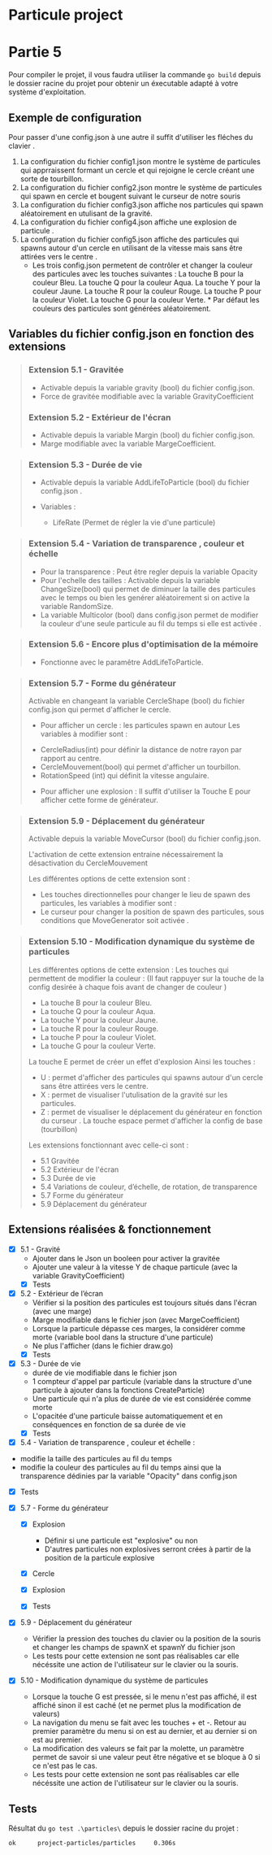 # Particule project

# Partie 5

Pour compiler le projet, il vous faudra utiliser la commande `go build` depuis le dossier racine du projet pour obtenir un éxecutable adapté à votre système d'exploitation.

## Exemple de configuration

Pour passer d'une config.json à une autre il suffit d'utiliser les fléches du clavier .

1. La configuration du fichier config1.json montre le système de particules qui apprraissent formant un cercle et qui rejoigne le cercle créant une sorte de tourbillon.
2. La configuration du fichier config2.json montre le système de particules qui spawn en cercle et bougent suivant le curseur de notre souris
3. La configuration du fichier config3.json affiche nos particules qui spawn aléatoirement en utulisant de la gravité.
4.  La configuration du fichier config4.json affiche une explosion de particule .
5.  La configuration du fichier config5.json affiche des particules qui spawns autour d'un cercle en utilisant de la vitesse mais sans être attirées vers le centre .
    - Les trois config.json permetent de contrôler et changer la couleur des particules avec les touches suivantes :
            La touche B pour la couleur Bleu.
            La touche Q pour la couleur Aqua.
            La touche Y pour la couleur Jaune. 
            La touche R pour la couleur Rouge.
            La touche P pour la couleur Violet.
            La touche G pour la couleur Verte.
            * Par défaut les couleurs des particules sont générées aléatoirement.


## Variables du fichier config.json en fonction des extensions

> ### Extension 5.1 - Gravitée
> - Activable depuis la variable gravity (bool) du fichier config.json.
> - Force de gravitée modifiable avec la variable GravityCoefficient
>
> ### Extension 5.2 - Extérieur de l'écran
> - Activable depuis la variable Margin (bool) du fichier config.json.
> - Marge modifiable avec la variable MargeCoefficient.
>

> ### Extension 5.3 - Durée de vie
> - Activable depuis la variable AddLifeToParticle (bool) du fichier config.json .
>  
> - Variables :
>   - LifeRate  (Permet de régler la  vie d'une particule)
>

> ### Extension 5.4 - Variation de transparence , couleur et échelle 
> - Pour la transparence : Peut être regler depuis la variable Opacity
> - Pour l'echelle des tailles : Activable depuis la variable ChangeSize(bool) qui permet de diminuer la taille des particules avec le temps ou bien les genérer aléatoirement si on active la variable RandomSize.
> -  La variable Multicolor (bool) dans config.json permet de modifier la couleur d'une seule particule au fil du temps si elle est activée .
>

> ### Extension 5.6 - Encore plus d'optimisation de la mémoire
> - Fonctionne avec le paramêtre AddLifeToParticle.

> ### Extension 5.7 - Forme du générateur
> Activable en changeant la variable CercleShape (bool) du fichier config.json qui permet d'afficher le cercle.
>
> - Pour afficher un cercle : les particules spawn en autour 
>   Les variables à modifier sont  :
>  * CercleRadius(int) pour définir la distance de notre rayon par rapport au centre.
>  * CercleMouvement(bool) qui permet d'afficher un tourbillon.
>  * RotationSpeed (int) qui définit la vitesse angulaire.
>
> - Pour afficher une explosion : 
>  Il suffit d'utiliser la Touche E pour afficher cette forme de générateur.
>

> ### Extension 5.9 - Déplacement du générateur
>
> Activable depuis la variable MoveCursor (bool) du fichier config.json.
>
> L'activation de cette extension entraine nécessairement la désactivation du CercleMouvement 
>
> Les différentes options de cette extension sont :
>
> - Les touches directionnelles pour changer le lieu de spawn des particules, les variables à modifier sont :
> - Le curseur pour changer la position de spawn des particules, sous conditions que MoveGenerator soit activée . 
>

> ### Extension 5.10 - Modification dynamique du système de particules
> Les différentes options de cette extension :
> Les touches qui permettent de modifier la couleur : (Il faut rappuyer sur la touche de la config desirée à chaque fois avant de changer de couleur )
>   * La touche B pour la couleur Bleu.
>   * La touche Q pour la couleur Aqua.
>   * La touche Y pour la couleur Jaune. 
>   * La touche R pour la couleur Rouge.
>   * La touche P pour la couleur Violet.
>   * La touche G pour la couleur Verte.
> 
> La touche E permet de créer un effet d'explosion 
> Ainsi les touches : 
> * U : permet d'afficher des particules qui spawns autour d'un cercle sans être attirées vers le centre.
> * X : permet de visualiser l'utulisation de la gravité sur les particules.
> * Z : permet de visualiser le déplacement du générateur en fonction du curseur .
> La touche espace permet d'afficher la config de base (tourbillon)
>
> Les extensions fonctionnant avec celle-ci sont :
> - 5.1 Gravitée
> - 5.2 Extérieur de l'écran
> - 5.3 Durée de vie
> - 5.4 Variations de couleur, d’échelle, de rotation, de transparence
> - 5.7 Forme du générateur
> - 5.9 Déplacement du générateur

## Extensions réalisées & fonctionnement

- [x] 5.1 - Gravité
  - Ajouter dans le Json un booleen pour activer la gravitée
  - Ajouter une valeur à la vitesse Y de chaque particule (avec la variable GravityCoefficient)
  - [x] Tests
  
- [x] 5.2 - Extérieur de l’écran
  - Vérifier si la position des particules est toujours situés dans l'écran (avec une marge)
  - Marge modifiable dans le fichier json (avec MargeCoefficient)
  - Lorsque la particule dépasse ces marges, la considérer comme morte (variable bool dans la structure d'une particule)
  - Ne plus l'afficher (dans le fichier draw.go)
  - [x] Tests

- [x] 5.3 - Durée de vie
  - durée de vie modifiable dans le fichier json
  - 1 compteur d'appel par particule (variable dans la structure d'une particule à ajouter dans la fonctions CreateParticle)
  - Une particule qui n'a plus de durée de vie est considérée comme morte
  - L'opacitée d'une particule baisse automatiquement et en conséquences en fonction de sa durée de vie
  - [x] Tests

 -[x] 5.4 - Variation de transparence , couleur et échelle :
  - modifie la taille des particules au fil du  temps 
  - modifie la couleur des particules au fil du temps ainsi que la transparence dédinies par la variable "Opacity" dans config.json
    
  - [x] Tests
  
- [x] 5.7 - Forme du générateur
  - [x] Explosion
    - Définir si une particule est "explosive" ou non
    - D'autres particules non explosives serront crées à partir de la position de la particule explosive
  - [x] Cercle 
  - [x] Explosion 

  - [x] Tests
  
- [x] 5.9 - Déplacement du générateur
  - Vérifier la pression des touches du clavier ou la position de la souris et changer les champs de spawnX et spawnY du fichier json
  - Les tests pour cette extension ne sont pas réalisables car elle nécéssite une action de l'utilisateur sur le clavier ou la souris.

- [x] 5.10 - Modification dynamique du système de particules
  - Lorsque la touche G est pressée, si le menu n'est pas affiché, il est affiché sinon il est caché (et ne permet plus la modification de valeurs)
  - La navigation du menu se fait avec les touches + et -. Retour au premier paramètre du menu si on est au dernier, et au dernier si on est au premier.
  - La modification des valeurs se fait par la molette, un paramètre permet de savoir si une valeur peut être négative et se bloque à 0 si ce n'est pas le cas.
  - Les tests pour cette extension ne sont pas réalisables car elle nécéssite une action de l'utilisateur sur le clavier ou la souris.


## Tests
Résultat du `go test .\particles\` depuis le dossier racine du projet :

```
ok      project-particles/particles     0.306s
```